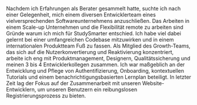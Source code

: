 Nachdem ich Erfahrungen als Berater gesammelt hatte, suchte ich nach einer Gelegenheit, mich einem diversen Entwicklerteam eines vielversprechenden Softwareunternehmens anzuschließen.
Das Arbeiten in einem Scale-up Unternehmen und die Flexibilität remote zu arbeiten sind Gründe warum ich mich für StudySmarter entschied.
Ich habe viel dabei gelernt bei einer umfangreichen Codebase mitzuwirken und in einem internationalen Produktteam Fuß zu fassen.
Als Mitglied des Growth-Teams, das sich auf die Nutzerkonvertierung und Reaktivierung konzentriert, arbeite ich eng mit Produktmanagement, Designern, Qualitätssicherung und meinen 3 bis 4 Entwicklerkollegen zusammen.
Ich war maßgeblich an der Entwicklung und Pflege von Authentifizierung, Onboarding, kontextuellen Tutorials und einem benachrichtigungsbasierten Lernplan beteiligt.
In letzter Zeit lag der Fokus auf der Zusammenarbeit mit unseren Website-Entwicklern, um unseren Benutzern ein reibungslosen Registrierungsprozess zu bieten.
